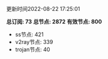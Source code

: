 更新时间2022-08-22 17:25:01

**总订阅: 73**
**总节点: 2872**
**有效节点: 800**
- ss节点: 421
- v2ray节点: 339
- trojan节点: 40

